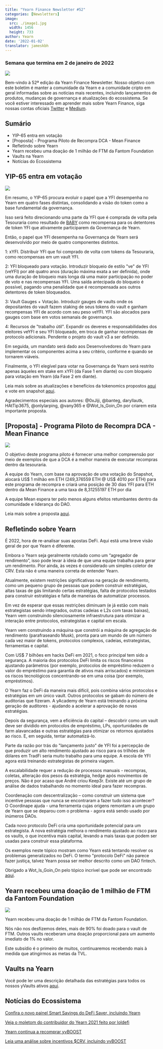 ```yaml
---
title: "Yearn Finance Newsletter #52"
categories: [Newsletters]
image:
  src: ./image1.jpg
  width: 1456
  height: 733
author: Yearn
date: '2022-01-02'
translator: jameskbh
---
```



### Semana que termina em 2 de janeiro de 2022

![](/_posts/_newsletters/Yearn-Finance-Newsletter-52/cover.jpeg?w=880&h=440)

Bem-vindo à 52ª edição da Yearn Finance Newsletter. Nosso objetivo com este boletim é manter a comunidade da Yearn e a comunidade cripto em geral informadas sobre as notícias mais recentes, incluindo lançamentos de produtos, mudanças de governança e atualizações do ecossistema. Se você estiver interessado em aprender mais sobre Yearn Finance, siga nossas contas oficiais [Twitter](https://twitter.com/iearnfinance) e [Medium](https://medium.com/iearn).

## Sumário

- YIP-65 entra em votação
- [Proposta] - Programa Piloto de Recompra DCA - Mean Finance
- Refletindo sobre Yearn
- Yearn recebeu uma doação de 1 milhão de FTM da Fantom Foundation
- Vaults na Yearn
- Notícias do Ecossistema

## YIP-65 entra em votação

![](/_posts/_newsletters/Yearn-Finance-Newsletter-52/image2.jpg?w=980&h=871)

Em resumo, o YIP-65 procura evoluir o papel que a YFI desempenha no Yearn em quatro fases distintas, consolidando a visão do token como a base fundamental da governança.

Isso será feito direcionando uma parte da YFI que é comprada de volta pela Tesouraria como resultado de [BABY](https://yips.yearn.finance/YIPS/yip-56) como recompensa para os detentores de token YFI que ativamente participarem da Governança de Yearn.

Então, o papel que YFI desempenha na Governança de Yearn será desenvolvido por meio de quatro componentes distintos.

1: xYFI. Distribuir YFI que foi comprado de volta com tokens da Tesouraria, como recompensas em um vault YFI.

2: YFI bloqueado para votação. Introduzir bloqueio de estilo "ve" de YFI (veYFI) por até quatro anos (duração máxima exata a ser definida), onde uma duração de bloqueio mais longa dá uma maior participação no poder de voto e nas recompensas YFI. Uma saída antecipada do bloqueio é possível, pagando uma penalidade que é recompensada aos outros detentores de token bloqueados.

3: Vault Gauges + Votação. Introduzir gauges de vaults onde os depositantes do vault fazem staking de seus tokens do vault e ganham recompensas YFI de acordo com seu peso veYFI. YFI são alocados para gauges com base em votos semanais de governança.

4: Recursos de "trabalho útil". Expandir os deveres e responsabilidades dos eleitores veYFI e seu YFI bloqueado, em troca de ganhar recompensas de protocolo adicionais. Pendente o projeto do vault v3 a ser definido.

Em seguida, um mandato será dado aos Desenvolvedores do Yearn para implementar os componentes acima a seu critério, conforme e quando se tornarem viáveis.

Finalmente, o YFI elegível para votar na Governança de Yearn será restrito apenas àqueles em stake em xYFI (da Fase 1 em diante) ou com bloqueio para votação em Yearn (da Fase 2 em diante).

Leia mais sobre as atualizações e benefícios da tokenomics propostos [aqui](https://gov.yearn.finance/t/yip-65-evolving-yfi-tokenomics/11994) e vote em snapshot [aqui](https://snapshot.org/#/ybaby.eth/proposal/0x8f7417fa5565d9f46e16618503e8808c36d51b2a9e8217a68c632d7c090d69d9).

Agradecimentos especiais aos autores: @0xJiji, @banteg, daryllautk, HAtTip3675, @onlylarping, @vany365 e @Wot_Is_Goin_On por criarem esta importante proposta.

## [Proposta] - Programa Piloto de Recompra DCA - Mean Finance

![](/_posts/_newsletters/Yearn-Finance-Newsletter-52/image3.jpg?w=690&h=301)

O objetivo deste programa piloto é fornecer uma melhor compreensão por meio de exemplos de que a DCA é a melhor maneira de executar recompras dentro da tesouraria.

A equipe do Yearn, com base na aprovação de uma votação do Snapshot, alocará US$ 1 milhão em ETH (249,376559 ETH @ US$ 4010 por ETH) para este programa de recompra e criará uma posição de 30 dias YFI para ETH dentro da Mean Finance a uma taxa de 8,31255197 ETH por dia

A equipe Mean espera ter pelo menos alguns efeitos retumbantes dentro da comunidade e liderança do DAO.

Leia mais sobre a proposta [aqui](https://gov.yearn.finance/t/proposal-mean-dca-buyback-pilot-program/12065).

## Refletindo sobre Yearn

É 2022, hora de re-analisar suas apostas DeFi. Aqui está uma breve visão geral de por que Yearn é diferente.

Embora o Yearn seja geralmente rotulado como um “agregador de rendimento”, isso pode levar à ideia de que uma equipe trabalha para gerar um rendimento. Pior ainda, às vezes é considerado um simples coletor de CRV. Esta não é uma maneira correta de entender Yearn.

Atualmente, existem restrições significativas na geração de rendimento, como um pequeno grupo de pessoas que podem construir estratégias, altas taxas de gás limitando certas estratégias, falta de protocolos testados para construir estratégias e falta de maneiras de automatizar processos.

Em vez de esperar que essas restrições diminuam (e já estão com mais estrategistas sendo integrados, outras cadeias e L2s com taxas baixas), Yearn vem construindo silenciosamente infraestrutura para otimizar a interação entre protocolos, estrategistas e capital em escala.

Yearn vem construindo a máquina que constrói a máquina de agregação de rendimento (parafraseando Musk), pronta para um mundo de um número cada vez maior de tokens, protocolos complexos, cadeias, estrategistas, ferramentas e capital.

Com US$ 7 bilhões em hacks DeFi em 2021, o foco principal tem sido a segurança. A maioria dos protocolos DeFi limita os riscos financeiros ajustando parâmetros (por exemplo, protocolos de empréstimo reduzem o valor do empréstimo para garantia de ativos mais arriscados) e minimizam os riscos tecnológicos concentrando-se em uma coisa (por exemplo, empréstimos).

O Yearn faz o DeFi da maneira mais difícil, pois combina vários protocolos e estratégias em um único vault. Outros protocolos se gabam do número de auditorias que fizeram. A yAcademy de Yearn está treinando a próxima geração de auditores - ajudando a acelerar a aprovação de novas estratégias.

Depois da segurança, vem a eficiência do capital – descobrir como um vault deve ser dividido em protocolos de empréstimo, LPs, oportunidades de farm alavancadas e outras estratégias para otimizar os retornos ajustados ao risco. E, em seguida, tentar automatizá-lo.

Parte da razão por trás do "lançamento justo" de YFI foi a percepção de que produzir um alto rendimento ajustado ao risco para os trilhões de dólares em TradFi seria muito trabalho para uma equipe. A escola de YFI agora está treinando estrategistas de primeira viagem.

A escalabilidade requer a redução de processos manuais - recompras, coletas, alteração dos pesos da estratégia, hedge após movimentos de preços. Não é por acaso que André criou Keep3r. Existe até um grupo de análise de dados trabalhando no momento ideal para fazer recompras.

Coordenação com descentralização – como construir um sistema que incentive pessoas que nunca se encontraram a fazer tudo isso acontecer? O Coordinape ajuda - uma ferramenta cujas origens remontam a um grupo de Yearn que se deparou com o problema - agora está sendo usado por inúmeros DAOs.

Cada novo protocolo DeFi cria uma oportunidade potencial para um estrategista. A nova estratégia melhora o rendimento ajustado ao risco para os vaults, o que incentiva mais capital, levando a mais taxas que podem ser usadas para construir essa plataforma.

Os exemplos neste tópico mostram como Yearn está tentando resolver os problemas generalizados no DeFi. O termo "protocolo DeFi" não parece fazer justiça, talvez Yearn possa ser melhor descrito como um DAO fintech.

Obrigado a Wot_Is_Goin_On pelo tópico incrível que pode ser encontrado [aqui](https://twitter.com/Wot_Is_Goin_On/status/1477277152336916484).

## Yearn recebeu uma doação de 1 milhão de FTM da Fantom Foundation

![](/_posts/_newsletters/Yearn-Finance-Newsletter-52/image4.jpg?w=1100&h=1092)

Yearn recebeu uma doação de 1 milhão de FTM da Fantom Foundation.

Nós não nos desfizemos deles, mais de 90% foi doado para o vault de FTM. Outros vaults receberam uma doação proporcional para um aumento imediato de 1% no valor.

Este subsídio é o primeiro de muitos, continuaremos recebendo mais à medida que atingirmos as metas da TVL.

## Vaults na Yearn

Você pode ler uma descrição detalhada das estratégias para todos os nossos yVaults ativos [aqui](https://medium.com/yearn-state-of-the-vaults/the-vaults-at-yearn-9237905ffed3).

## Notícias do Ecossistema

[Confira o novo painel Smart Savings do DeFi Saver, incluindo Yearn](https://twitter.com/DeFiSaver/status/1476614075815809028?s=20)

[Veja o moletom do contribuidor do Yearn 2021 feito por loldefi](https://twitter.com/loldefi/status/1477062572595884032)

[Yearn continua a recomprar yvBOOST](https://twitter.com/wavey0x/status/1474946151006842884)

[Leia uma análise sobre incentivos $CRV, incluindo yvBOOST](https://twitter.com/0xSEM/status/1475284063204388867)
